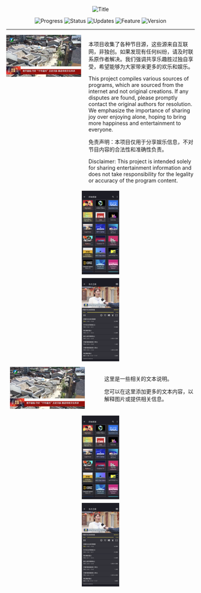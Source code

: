 <p align="center">
  <img width="600" src="https://img.shields.io/badge/-节目源分享 Program Source Sharing-blue?style=for-the-badge&logo=your-logo&logoColor=white" alt="Title">
</p>



<p align="center">
  <img src="https://img.shields.io/badge/Progress-In%20Development-yellow" alt="Progress">
  <img src="https://img.shields.io/badge/Status-Active-brightgreen" alt="Status">
  <img src="https://img.shields.io/badge/Updates-Regular-blue" alt="Updates">
  <img src="https://img.shields.io/badge/Feature-New-red" alt="Feature">
  <img src="https://img.shields.io/badge/Version-1.0-lightgrey" alt="Version">
</p>


---

<div style="display: flex; align-items: flex-start;">
  <img src="Logo/iptv.png" alt="电脑屏幕截图" width="200" style="margin-right: 20px;">
  <div>
    <p>本项目收集了各种节目源，这些源来自互联网，非独创。如果发现有任何纠纷，请及时联系原作者解决。我们强调共享乐趣胜过独自享受，希望能够为大家带来更多的欢乐和娱乐。

This project compiles various sources of programs, which are sourced from the internet and not original creations. If any disputes are found, please promptly contact the original authors for resolution. We emphasize the importance of sharing joy over enjoying alone, hoping to bring more happiness and entertainment to everyone.</p>
    <p>免责声明：本项目仅用于分享娱乐信息，不对节目内容的合法性和准确性负责。

Disclaimer: This project is intended solely for sharing entertainment information and does not take responsibility for the legality or accuracy of the program content.
</p>
  </div>
</div>
<div style="display: flex; justify-content: center; align-items: center;">
  <div style="display: flex; flex-direction: column; justify-content: center; align-items: center;">
    <img src="Logo/3.png" alt="手机屏幕截图1" width="100" style="margin: 5px;">
    <img src="Logo/2.png" alt="手机屏幕截图2" width="100" style="margin: 5px;">
  </div>
</div>


<div style="display: flex; flex-wrap: wrap; align-items: center;">
  <div style="flex: 1;">
    <img src="Logo/iptv.png" alt="电脑屏幕截图" width="200" style="margin: 10px;">
  </div>
  <div style="flex: 1; margin-left: 20px;">
    <p>这里是一些相关的文本说明。</p>
    <p>您可以在这里添加更多的文本内容，以解释图片或提供相关信息。</p>
  </div>
</div>
<div style="display: flex; justify-content: center; align-items: center;">
  <div style="display: flex; flex-direction: column; justify-content: center; align-items: center;">
    <img src="Logo/3.png" alt="手机屏幕截图1" width="100" style="margin: 5px;">
    <img src="Logo/2.png" alt="手机屏幕截图2" width="100" style="margin: 5px;">
  </div>
</div>


















































